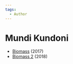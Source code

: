 ```yaml
---
tags:
  - Author
---
```


# Mundi Kundoni

- [Biomass](./biomass.md) (2017)
- [Biomass 2](./biomass2.md) (2018)